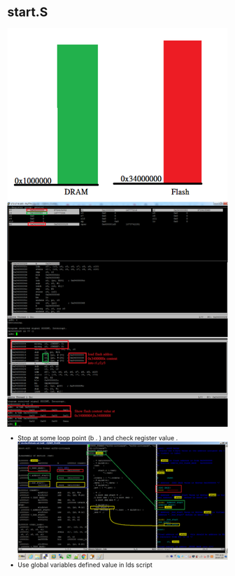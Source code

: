 # start.S 
![Screenshot](imgs/memory_layout.png)  
![Screenshot](imgs/startS.png)   
![Screenshot](imgs/flash_content.png)   
* Stop at some loop point (b . ) and check register value .
![Screenshot](imgs/export_lds_variable_in_asm.png)   
* Use global variables defined value in lds script

